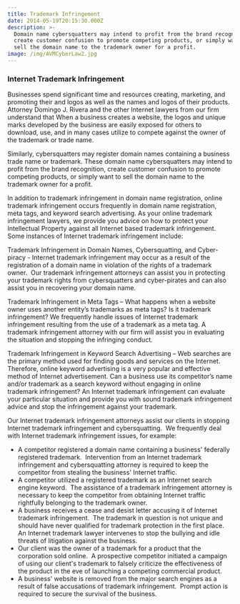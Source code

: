 ```yaml
---
title: Trademark Infringement
date: 2014-05-19T20:15:30.000Z
description: >-
  Domain name cybersquatters may intend to profit from the brand recognition,
  create customer confusion to promote competing products, or simply want to
  sell the domain name to the trademark owner for a profit.
image: /img/AVMCyberLaw2.jpg
---
```

### Internet Trademark Infringement

Businesses spend significant time and resources creating, marketing, and promoting their and logos as well as the names and logos of their products.  Attorney Domingo J. Rivera and the other Internet lawyers from our firm understand that When a business creates a website, the logos and unique marks developed by the business are easily exposed for others to download, use, and in many cases utilize to compete against the owner of the trademark or trade name.

Similarly, cybersquatters may register domain names containing a business trade name or trademark. These domain name cybersquatters may intend to profit from the brand recognition, create customer confusion to promote competing products, or simply want to sell the domain name to the trademark owner for a profit.

In addition to trademark infringement in domain name registration, online trademark infringement occurs frequently in domain name registration, meta tags, and keyword search advertising. As your online trademark infringement lawyers, we provide you advice on how to protect your Intellectual Property against all Internet based trademark infringement.  Some instances of Internet trademark infringement include:

Trademark Infringement in Domain Names,  Cybersquatting, and Cyber-piracy - Internet trademark infringement may occur as a result of the registration of a domain name in violation of the rights of a trademark owner.  Our trademark infringement attorneys can assist you in protecting your trademark rights from cybersquatters and cyber-pirates and can also assist you in recovering your domain name.

Trademark Infringement in Meta Tags – What happens when a website owner uses another entity&#8217;s trademarks as meta tags? Is it trademark infringement? We frequently handle issues of Internet trademark infringement resulting from the use of a trademark as a meta tag. A trademark infringement attorney with our firm will assist you in evaluating the situation and stopping the infringing conduct.

 Trademark Infringement in Keyword Search Advertising – Web searches are the primary method used for finding goods and services on the Internet. Therefore, online keyword advertising is a very popular and effective method of Internet advertisement. Can a business use its competitor’s name and/or trademark as a search keyword without engaging in online trademark infringement? An Internet trademark infringement can evaluate your particular situation and provide you with sound trademark infringement advice and stop the infringement against your trademark.

Our Internet trademark infringement attorneys assist our clients in stopping Internet trademark infringement and cybersquatting.  We frequently deal with Internet trademark infringement issues, for example:

* A competitor registered a domain name containing a business' federally registered trademark.  Intervention from an Internet trademark infringement and cybersquatting attorney is required to keep the competitor from stealing the business' Internet traffic.
* A competitor utilized a registered trademark as an Internet search engine keyword.  The assistance of a trademark infringement attorney is necessary to keep the competitor from obtaining Internet traffic rightfully belonging to the trademark owner.
* A business receives a cease and desist letter accusing it of Internet trademark infringement.  The trademark in question is not unique and should have never qualified for trademark protection in the first place.  An Internet trademark lawyer intervenes to stop the bullying and idle threats of litigation against the business.
* Our client was the owner of a trademark for a product that the corporation sold online.  A prospective competitor initiated a campaign of using our client's trademark to falsely criticize the effectiveness of the product in the eve of launching a competing commercial product.
* A business' website is removed from the major search engines as a result of false accusations of trademark infringement.  Prompt action is required to secure the survival of the business.
